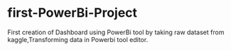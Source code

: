 # first-PowerBi-Project
First creation of Dashboard using PowerBi tool by taking raw dataset from kaggle,Transforming data in Powerbi tool editor.

